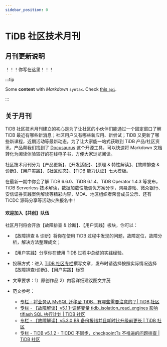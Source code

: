 ```yaml
---
sidebar_position: 0
---
```


# TiDB 社区技术月刊

## 月刊更新说明

！！！你写在这里！！！

:::tip

Some **content** with _Markdown_ `syntax`. Check [this `api`](#).

:::


## 关于月刊

TiDB 社区技术月刊建立的初心是为了让社区的小伙伴们能通过一个固定窗口了解 TiDB 最近有哪些新消息；社区用户又有哪些新应用、新尝试；TiDB 又更新了哪些新课程，近期活动等最新动态。为了让大家能一站式获取到 TiDB 产品/社区资讯，产品帮我们找到了 [Docusaurus](https://github.com/facebook/docusaurus) 这个开源工具，可以快速将 Markdown 文档转化为阅读体验较好的在线电子书，方便大家浏览阅读。

社区技术月刊分为【产品更新】、【开发适配】、【原理 & 特性解读】、【故障排查 & 诊断】、【用户实践】、【社区动态】、【TiDB 能力认证】七大模板。

在最新一期中你会了解 TiDB 6.6.0、TiDB 6.1.4、TiDB Operator 1.4.3 等发布，TiDB Serverless 技术解读，数据加载性能调优方案分享，网易游戏、微众银行、安信证券实践案例解读等精彩内容，MOA、地区组织者荣誉成员公示、还有 TiCDC 源码分享等活动火热报名中！

#### 欢迎加入【共创】队伍

社区月刊将会开放【故障排查 & 诊断】、【用户实践】板块，你可以：

- 【故障排查 & 诊断】将你在使用 TiDB 过程中发现的问题，故障定位，故障分析，解决方法整理成文；
- 【用户实践】分享你在使用 TiDB 过程中总结的实践经验。


- 投稿方式：进入 [TiDB 社区专栏](https://tidb.net/blog)撰写文章，发布时请选择按照实际情况选择【故障排查/诊断】、【用户实践】标签
- 文章要求：1）原创作品    2）内容详细建议图文并茂   
- 范文参考：
  - [专栏 - 将业务从 MySQL 迁移至 TiDB，有哪些需要注意的？| TiDB 社区
](https://tidb.net/blog/ff305fb6)
  - [专栏 - 【故障解读】v5.1.1-调整变量 tidb_isolation_read_engines 影响 tiflash SQL 执行计划 | TiDB 社区](https://tidb.net/blog/audits/75631274)
  - [专栏 - 【故障解读】v5.3.0 BR 备份报错并且耗时比升级前更长 | TiDB 社区](https://tidb.net/blog/audits/2da37b0a)
  - [专栏 - TiDB v5.1.2 - TiCDC 不同步，checkpointTs 不推进的问题排查 | TiDB 社区](https://tidb.net/blog/audits/4a934bb8)



